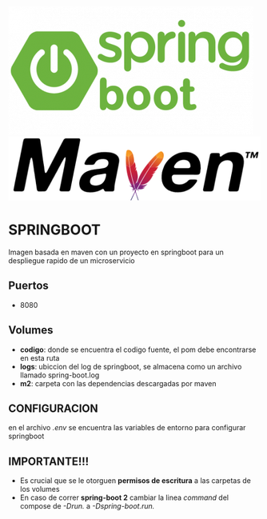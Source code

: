 ![alt text](img/springboot.png)
![alt text](img/maven.png)

# SPRINGBOOT

Imagen basada en maven con un proyecto en springboot para un despliegue rapido de un microservicio 


## Puertos
	
*   8080


## Volumes

*  **codigo**: donde se encuentra el codigo fuente, el pom debe encontrarse en esta ruta
*	**logs**: ubiccion del log de springboot, se almacena como un archivo llamado spring-boot.log
*	**m2**: carpeta con las dependencias descargadas por maven


## CONFIGURACION
en el archivo *.env* se encuentra las variables de entorno para configurar springboot


## IMPORTANTE!!!

* Es crucial que se le otorguen **permisos de escritura** a las carpetas de los volumes	
* En caso de correr **spring-boot 2** cambiar la linea *command* del compose de *-Drun.* a *-Dspring-boot.run.*
